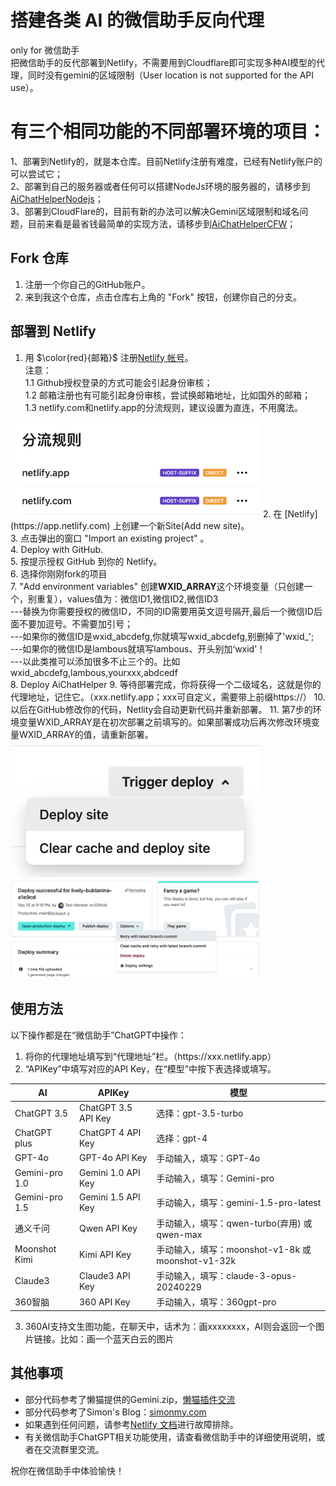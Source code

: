 # 搭建各类 AI 的微信助手反向代理
only for 微信助手<br>
把微信助手的反代部署到Netlify，不需要用到Cloudflare即可实现多种AI模型的代理，同时没有gemini的区域限制（User location is not supported for the API use）。

# 有三个相同功能的不同部署环境的项目：
1、部署到Netlify的，就是本仓库。目前Netlify注册有难度，已经有Netlify账户的可以尝试它；<br>
2、部署到自己的服务器或者任何可以搭建NodeJs环境的服务器的，请移步到[AiChatHelperNodejs](https://github.com/GeekinGH/AiChatHelperNodejs)；<br>
3、部署到CloudFlare的，目前有新的办法可以解决Gemini区域限制和域名问题，目前来看是最省钱最简单的实现方法，请移步到[AiChatHelperCFW](https://github.com/GeekinGH/AiChatHelperCFW)；<br>

## Fork 仓库

1. 注册一个你自己的GitHub账户。
2. 来到我这个仓库，点击仓库右上角的 "Fork" 按钮，创建你自己的分支。

## 部署到 Netlify
1. 用 $\color{red}{邮箱}$ 注册[Netlify 帐号](https://app.netlify.com/signup/)。<br>
注意：<br>
1.1 Github授权登录的方式可能会引起身份审核；<br>
1.2 邮箱注册也有可能引起身份审核，尝试换邮箱地址，比如国外的邮箱；<br>
1.3 netlify.com和netlify.app的分流规则，建议设置为直连，不用魔法。<br>
<img src="./images/rules_netlify.jpg" width="400px">
2. 在 [Netlify](https://app.netlify.com) 上创建一个新Site(Add new site)。<br>
3. 点击弹出的窗口 "Import an existing project" 。<br>
4. Deploy with GitHub.<br>
5. 按提示授权 GitHub 到你的 Netlify。<br>
6. 选择你刚刚fork的项目<br>
7. "Add environment variables" 创建<B>WXID_ARRAY</B>这个环境变量（只创建一个，别重复），values值为：微信ID1,微信ID2,微信ID3 <br>
---替换为你需要授权的微信ID，不同的ID需要用英文逗号隔开,最后一个微信ID后面不要加逗号。不需要加引号； <br>
---如果你的微信ID是wxid_abcdefg,你就填写wxid_abcdefg,别删掉了'wxid_'; <br>
---如果你的微信ID是lambous就填写lambous、开头别加‘wxid’！ <br>
---以此类推可以添加很多不止三个的。比如 wxid_abcdefg,lambous,yourxxx,abdcedf <br>
8. Deploy AiChatHelper
9. 等待部署完成，你将获得一个二级域名，这就是你的代理地址，记住它。（xxx.netlify.app；xxx可自定义，需要带上前缀https&#58;&#47;&#47;）
10. 以后在GitHub修改你的代码，Netlity会自动更新代码并重新部署。
11. 第7步的环境变量WXID_ARRAY是在初次部署之前填写的。如果部署成功后再次修改环境变量WXID_ARRAY的值，请重新部署。
<img src="./images/deploySite.png" width="400px"><img src="./images/configure-builds-retry-deploy-dropdown.png" width="400px">

## 使用方法
以下操作都是在“微信助手”ChatGPT中操作：
1. 将你的代理地址填写到“代理地址”栏。（https&#58;&#47;&#47;xxx.netlify.app）
2. “APIKey”中填写对应的API Key，在“模型”中按下表选择或填写。

| AI       | APIKey      | 模型            |
|-----------|-------------|-----------------|
| ChatGPT 3.5  | ChatGPT 3.5 API Key | 选择：gpt-3.5-turbo |
| ChatGPT plus  | ChatGPT 4 API Key | 选择：gpt-4 |
| GPT-4o  | GPT-4o API Key | 手动输入，填写：GPT-4o |
| Gemini-pro 1.0 | Gemini 1.0 API Key | 手动输入，填写：Gemini-pro |
| Gemini-pro 1.5 | Gemini 1.5 API Key | 手动输入，填写：gemini-1.5-pro-latest |
| 通义千问   | Qwen API Key    | 手动输入，填写：qwen-turbo(弃用) 或 qwen-max |
| Moonshot Kimi | Kimi API Key  | 手动输入，填写：moonshot-v1-8k 或 moonshot-v1-32k |
| Claude3   | Claude3 API Key | 手动输入，填写：claude-3-opus-20240229 | 
| 360智脑   | 360 API Key | 手动输入，填写：360gpt-pro |
3. 360AI支持文生图功能，在聊天中，话术为：画xxxxxxxx，AI则会返回一个图片链接。比如：画一个蓝天白云的图片

## 其他事项
- 部分代码参考了懒猫提供的Gemini.zip，[懒猫插件交流](https://t.me/maogroup)
- 部分代码参考了Simon's Blog：[simonmy.com](https://simonmy.com/posts/使用netlify反向代理google-palm-api.html)
- 如果遇到任何问题，请参考[Netlify 文档](https://docs.netlify.com)进行故障排除。
- 有关微信助手ChatGPT相关功能使用，请查看微信助手中的详细使用说明，或者在交流群里交流。

祝你在微信助手中体验愉快！
